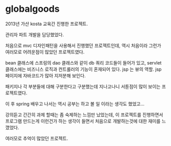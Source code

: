 # globalgoods
2013년 가산 kosta 교육간 진행한 프로젝트.

관리자 파트 개발을 담당했었다.

처음으로 mvc 디자인패턴을 사용해서 진행했던 프로젝트인데, 역시 처음이라 그런가 여러모로 어려운점이 많았던 프로젝트였다.

bean 클래스에 스프링의 dao 클래스와 같이 db 쿼리 코드들이 들어가 있고, servlet 클래스에는 비즈니스 로직과 컨트롤러의 기능이 혼재되어 있다.
jsp 는 뷰의 역할. jsp 페이지에 자바코드가 많아 지저분해 보인다.

패키지나 각 부분들에 대해 구분한다고 구분했는데 지나고나니 서툰점이 많이 보이는 프로젝트였다. 

이 후 spring 배우고 나서는 역시 공부는 하고 볼 일 이라는 생각도 했었고...

강의듣고 간간히 과제 할때는 좀 숙제하는 느낌만 났었는데, 이 프로젝트를 진행하면서 프로그램 만드는게 이런건가 하는 생각이 들면서 처음으로 개발하는것에 대한 재미를 느꼈었다. 

여러모로 추억이 많았던 프로젝트.



